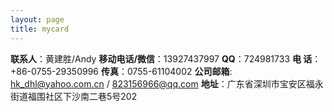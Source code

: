 ```yaml
---
layout: page
title: mycard
---
```


**联系人**：黄建胜/Andy
**移动电话/微信**：13927437997  **QQ**：724981733
**电 话**：  +86-0755-29350996  **传真**：0755-61104002
**公司邮箱**: hk_dhl@yahoo.com.cn / 823156966@qq.com
**地址**：广东省深圳市宝安区福永街道福围社区下沙南二巷5号202
